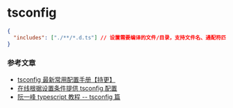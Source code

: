 # tsconfig

```json
{
  "includes": ["./**/*.d.ts"] // 设置需要编译的文件/目录，支持文件名、通配符匹配。如果 files 被指定了，则默认值为 []；未指定，默认值则为 **/*
}
```

### 参考文章

- [tsconfig 最新常用配置手册【持更】](https://juejin.cn/post/7259715842873655333?searchId=202308080946159C02B64988AE376D56EB)
- [在线根据设置条件提供 tsconfig 配置](https://tsconfig.guide/)
- [阮一峰 typescript 教程 -- tsconfig 篇](https://sourcegraph.com/github.com/wangdoc/typescript-tutorial@57cdc82/-/blob/docs/tsconfig.json.md)
